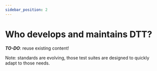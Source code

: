 ```yaml
---
sidebar_position: 2
---
```


# Who develops and maintains DTT?

**_TO-DO_**: reuse existing content!

Note: standards are evolving, those test suites are designed to quickly adapt to those needs.